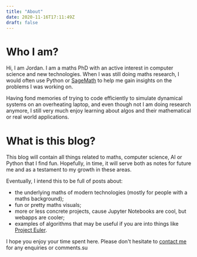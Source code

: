 ```yaml
---
title: "About"
date: 2020-11-16T17:11:49Z
draft: false
---
```



# Who I am?

Hi, I am Jordan. I am a maths PhD with an active interest in computer science and new technologies. When I was still doing maths research, I would often use Python or [SageMath](https://www.sagemath.org/) to help me gain insights on the problems I was working on.

Having fond memories of trying to code efficiently to simulate dynamical systems on an overheating laptop, and even though not I am doing research anymore, I still very much enjoy learning about algos and their mathematical or real world applications.


# What is this blog?

This blog will contain all things related to maths, computer science, AI or Python that I find fun. Hopefully, in time, it will serve both as notes for future me and as a testament to my growth in these areas.

Eventually, I intend this to be full of posts about:

* the underlying maths of modern technologies (mostly for people with a maths background);
* fun or pretty maths visuals;
* more or less concrete projects, cause Jupyter Notebooks are cool, but webapps are cooler;
* examples of algorithms that may be useful if you are into things like [Project Euler](https://projecteuler.net/).

I hope you enjoy your time spent here. Please don't hesitate to [contact me](mailto:jordanemme@protonmail.com) for any enquiries or comments.su